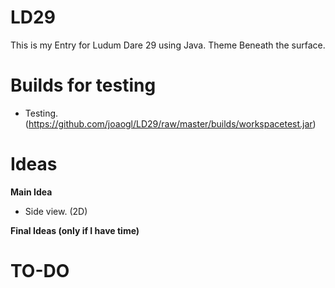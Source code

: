 LD29
====

This is my Entry for Ludum Dare 29 using Java. Theme Beneath the surface.

Builds for testing
====
- Testing. (https://github.com/joaogl/LD29/raw/master/builds/workspacetest.jar)

**Ideas**
====
**Main Idea**
- Side view. (2D)
 

**Final Ideas (only if I have time)**

TO-DO
====
